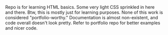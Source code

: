 Repo is for learning HTML basics.
Some very light CSS sprinkled in here and there.
Btw, this is mostly just for learning purposes.
None of this work is considered "portfolio-worthy."
Documentation is almost non-existent, and code overall doesn't look pretty.
Refer to portfolio repo for better examples and nicer code.
